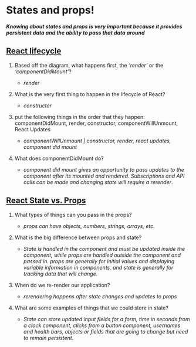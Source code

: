 # States and props!

**_Knowing about states and props is very important because it provides persistent data and the ability to pass that data around_**

## [React lifecycle](https://medium.com/@joshuablankenshipnola/react-component-lifecycle-events-cb77e670a093)

1. Based off the diagram, what happens first, the _‘render’_ or the _‘componentDidMount’_?
   - _render_
2. What is the very first thing to happen in the lifecycle of React?
   - _constructor_
3. put the following things in the order that they happen: componentDidMount, render, constructor, componentWillUnmount, React Updates

   - _componentWillUnmount | constructor, render, react updates, component did mount_

4. What does componentDidMount do?

   - _component did mount gives an opportunity to pass updates to the component after its mounted and rendered. Subscriptions and API calls can be made and changing state will require a rerender_.

## [React State vs. Props](https://www.youtube.com/watch?v=IYvD9oBCuJI)

1. What types of things can you pass in the props?

   - _props can have objects, numbers, strings, arrays, etc._

2. What is the big difference between props and state?

   - _State is handled in the component and must be updated inside the component, while props are handled outside the component and passed in.
     props are generally for initial values and displaying variable information in components, and state is generally for tracking data that will change._

3. When do we re-render our application?

   - _rerendering happens after state changes and updates to props_

4. What are some examples of things that we could store in state?

   - _State can store updated input fields for a form, time in seconds from a clock component, clicks from a button component, usernames and health bars, objects or fields that are going to change but need to remain persistent._
